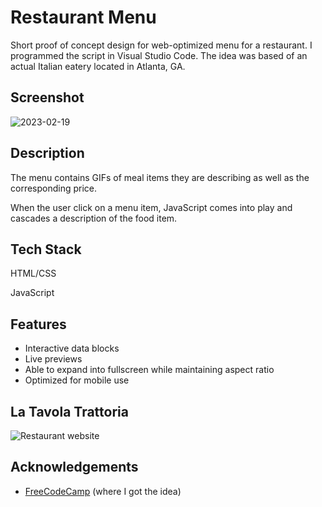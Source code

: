 
# Restaurant Menu

Short proof of concept design for web-optimized menu for a restaurant. I programmed the script in Visual Studio Code. The idea was based of an actual Italian eatery located in Atlanta, GA.


## Screenshot

![2023-02-19](https://github.com/user-attachments/assets/34e0bec0-c0c8-4720-b4f0-7359c1f5cbd5)


## Description

The menu contains GIFs of meal items they are describing as well as the corresponding price.

When the user click on a menu item, JavaScript comes into play and cascades a description of the food item.
## Tech Stack
HTML/CSS

JavaScript
## Features

- Interactive data blocks
- Live previews
- Able to expand into fullscreen while maintaining aspect ratio
- Optimized for mobile use


## La Tavola Trattoria
![Restaurant website](https://media-cdn.tripadvisor.com/media/photo-s/01/e7/dc/ed/welcome-to-la-tavola.jpg)
## Acknowledgements

 - [FreeCodeCamp](https://www.freecodecamp.org/) (where I got the idea)

